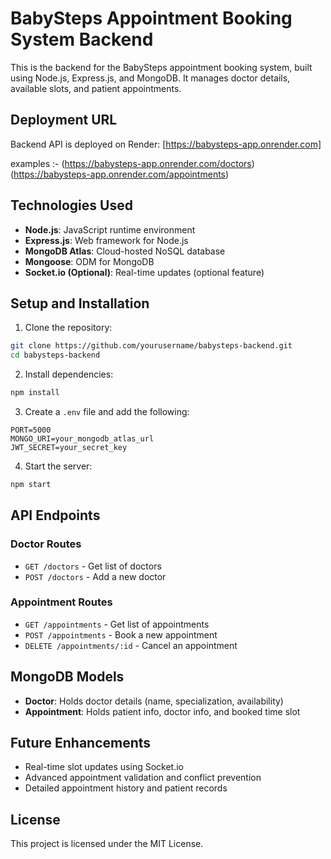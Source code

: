# BabySteps Appointment Booking System Backend

This is the backend for the BabySteps appointment booking system, built using Node.js, Express.js, and MongoDB. It manages doctor details, available slots, and patient appointments.

## Deployment URL

Backend API is deployed on Render: [https://babysteps-app.onrender.com]

examples :-
(https://babysteps-app.onrender.com/doctors)
(https://babysteps-app.onrender.com/appointments)

## Technologies Used

- **Node.js**: JavaScript runtime environment
- **Express.js**: Web framework for Node.js
- **MongoDB Atlas**: Cloud-hosted NoSQL database
- **Mongoose**: ODM for MongoDB
- **Socket.io (Optional)**: Real-time updates (optional feature)

## Setup and Installation

1. Clone the repository:

```bash
git clone https://github.com/yourusername/babysteps-backend.git
cd babysteps-backend
```

2. Install dependencies:

```bash
npm install
```

3. Create a `.env` file and add the following:

```env
PORT=5000
MONGO_URI=your_mongodb_atlas_url
JWT_SECRET=your_secret_key
```

4. Start the server:

```bash
npm start
```

## API Endpoints

### Doctor Routes

- `GET /doctors` - Get list of doctors
- `POST /doctors` - Add a new doctor

### Appointment Routes

- `GET /appointments` - Get list of appointments
- `POST /appointments` - Book a new appointment
- `DELETE /appointments/:id` - Cancel an appointment

## MongoDB Models

- **Doctor**: Holds doctor details (name, specialization, availability)
- **Appointment**: Holds patient info, doctor info, and booked time slot

## Future Enhancements

- Real-time slot updates using Socket.io
- Advanced appointment validation and conflict prevention
- Detailed appointment history and patient records

## License

This project is licensed under the MIT License.

